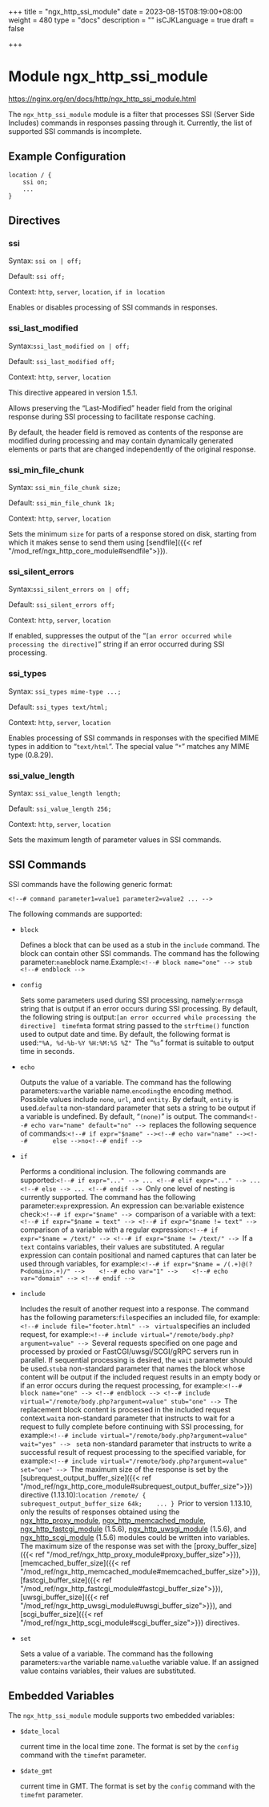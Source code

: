 +++
title = "ngx_http_ssi_module"
date = 2023-08-15T08:19:00+08:00
weight = 480
type = "docs"
description = ""
isCJKLanguage = true
draft = false

+++

# Module ngx_http_ssi_module

https://nginx.org/en/docs/http/ngx_http_ssi_module.html



The `ngx_http_ssi_module` module is a filter that processes SSI (Server Side Includes) commands in responses passing through it. Currently, the list of supported SSI commands is incomplete.



## Example Configuration



```
location / {
    ssi on;
    ...
}
```





## Directives



### ssi

  Syntax:  `ssi on | off;`

  Default: `ssi off;`

  Context: `http`, `server`, `location`, `if in location`


Enables or disables processing of SSI commands in responses.



### ssi_last_modified

  Syntax:`ssi_last_modified on | off;`

  Default: `ssi_last_modified off;`

  Context: `http`, `server`, `location`


This directive appeared in version 1.5.1.

Allows preserving the “Last-Modified” header field from the original response during SSI processing to facilitate response caching.

By default, the header field is removed as contents of the response are modified during processing and may contain dynamically generated elements or parts that are changed independently of the original response.



### ssi_min_file_chunk

  Syntax:  `ssi_min_file_chunk size;`

  Default: `ssi_min_file_chunk 1k;`

  Context: `http`, `server`, `location`


Sets the minimum `size` for parts of a response stored on disk, starting from which it makes sense to send them using [sendfile]({{< ref "/mod_ref/ngx_http_core_module#sendfile">}}).



### ssi_silent_errors

  Syntax:`ssi_silent_errors on | off;`

  Default: `ssi_silent_errors off;`

  Context: `http`, `server`, `location`


If enabled, suppresses the output of the “`[an error occurred while processing the directive]`” string if an error occurred during SSI processing.



### ssi_types

  Syntax:  `ssi_types mime-type ...;`

  Default: `ssi_types text/html;`

  Context: `http`, `server`, `location`


Enables processing of SSI commands in responses with the specified MIME types in addition to “`text/html`”. The special value “`*`” matches any MIME type (0.8.29).



### ssi_value_length

  Syntax:  `ssi_value_length length;`

  Default: `ssi_value_length 256;`

  Context: `http`, `server`, `location`


Sets the maximum length of parameter values in SSI commands.



## SSI Commands

SSI commands have the following generic format:

```
<!--# command parameter1=value1 parameter2=value2 ... -->
```



The following commands are supported:

- `block`

  Defines a block that can be used as a stub in the `include` command. The block can contain other SSI commands. The command has the following parameter:`name`block name.Example:`<!--# block name="one" --> stub <!--# endblock --> `

- `config`

  Sets some parameters used during SSI processing, namely:`errmsg`a string that is output if an error occurs during SSI processing. By default, the following string is output:`[an error occurred while processing the directive] ` `timefmt`a format string passed to the `strftime()` function used to output date and time. By default, the following format is used:`"%A, %d-%b-%Y %H:%M:%S %Z" `The “`%s`” format is suitable to output time in seconds.

- `echo`

  Outputs the value of a variable. The command has the following parameters:`var`the variable name.`encoding`the encoding method. Possible values include `none`, `url`, and `entity`. By default, `entity` is used.`default`a non-standard parameter that sets a string to be output if a variable is undefined. By default, “`(none)`” is output. The command`<!--# echo var="name" default="no" --> `replaces the following sequence of commands:`<!--# if expr="$name" --><!--# echo var="name" --><!--#       else -->no<!--# endif --> `

- `if`

  Performs a conditional inclusion. The following commands are supported:`<!--# if expr="..." --> ... <!--# elif expr="..." --> ... <!--# else --> ... <!--# endif --> `Only one level of nesting is currently supported. The command has the following parameter:`expr`expression. An expression can be:variable existence check:`<!--# if expr="$name" --> `comparison of a variable with a text:`<!--# if expr="$name = text" --> <!--# if expr="$name != text" --> `comparison of a variable with a regular expression:`<!--# if expr="$name = /text/" --> <!--# if expr="$name != /text/" --> `If a `text` contains variables, their values are substituted. A regular expression can contain positional and named captures that can later be used through variables, for example:`<!--# if expr="$name = /(.+)@(?P<domain>.+)/" -->    <!--# echo var="1" -->    <!--# echo var="domain" --> <!--# endif --> `

- `include`

  Includes the result of another request into a response. The command has the following parameters:`file`specifies an included file, for example:`<!--# include file="footer.html" --> ` `virtual`specifies an included request, for example:`<!--# include virtual="/remote/body.php?argument=value" --> `Several requests specified on one page and processed by proxied or FastCGI/uwsgi/SCGI/gRPC servers run in parallel. If sequential processing is desired, the `wait` parameter should be used.`stub`a non-standard parameter that names the block whose content will be output if the included request results in an empty body or if an error occurs during the request processing, for example:`<!--# block name="one" --> <!--# endblock --> <!--# include virtual="/remote/body.php?argument=value" stub="one" --> `The replacement block content is processed in the included request context.`wait`a non-standard parameter that instructs to wait for a request to fully complete before continuing with SSI processing, for example:`<!--# include virtual="/remote/body.php?argument=value" wait="yes" --> ` `set`a non-standard parameter that instructs to write a successful result of request processing to the specified variable, for example:`<!--# include virtual="/remote/body.php?argument=value" set="one" --> `The maximum size of the response is set by the [subrequest_output_buffer_size]({{< ref "/mod_ref/ngx_http_core_module#subrequest_output_buffer_size">}}) directive (1.13.10):`location /remote/ {    subrequest_output_buffer_size 64k;    ... } `Prior to version 1.13.10, only the results of responses obtained using the [ngx_http_proxy_module](../ngx_http_proxy_module), [ngx_http_memcached_module](../ngx_http_memcached_module), [ngx_http_fastcgi_module](../ngx_http_fastcgi_module) (1.5.6), [ngx_http_uwsgi_module](../ngx_http_uwsgi_module) (1.5.6), and [ngx_http_scgi_module](../ngx_http_scgi_module) (1.5.6) modules could be written into variables. The maximum size of the response was set with the [proxy_buffer_size]({{< ref "/mod_ref/ngx_http_proxy_module#proxy_buffer_size">}}), [memcached_buffer_size]({{< ref "/mod_ref/ngx_http_memcached_module#memcached_buffer_size">}}), [fastcgi_buffer_size]({{< ref "/mod_ref/ngx_http_fastcgi_module#fastcgi_buffer_size">}}), [uwsgi_buffer_size]({{< ref "/mod_ref/ngx_http_uwsgi_module#uwsgi_buffer_size">}}), and [scgi_buffer_size]({{< ref "/mod_ref/ngx_http_scgi_module#scgi_buffer_size">}}) directives.

- `set`

  Sets a value of a variable. The command has the following parameters:`var`the variable name.`value`the variable value. If an assigned value contains variables, their values are substituted.





## Embedded Variables

The `ngx_http_ssi_module` module supports two embedded variables:

- `$date_local`

  current time in the local time zone. The format is set by the `config` command with the `timefmt` parameter.

- `$date_gmt`

  current time in GMT. The format is set by the `config` command with the `timefmt` parameter.